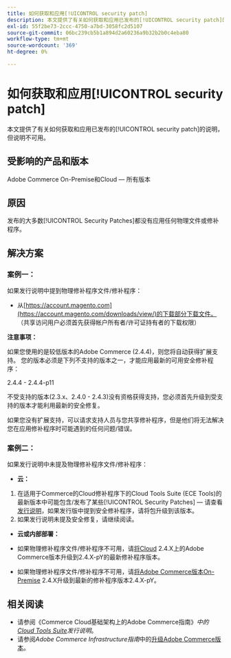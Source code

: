 ```yaml
---
title: 如何获取和应用[!UICONTROL security patch]
description: 本文提供了有关如何获取和应用已发布的[!UICONTROL security patch]的说明，但说明不可用。
exl-id: 55f2be73-2ccc-4750-a7bd-3058fc2d5107
source-git-commit: 06bc239cb5b1a894d2a60236a9b32b2b0c4eba80
workflow-type: tm+mt
source-wordcount: '369'
ht-degree: 0%

---
```


# 如何获取和应用[!UICONTROL security patch]

本文提供了有关如何获取和应用已发布的[!UICONTROL security patch]的说明，但说明不可用。

## 受影响的产品和版本

Adobe Commerce On-Premise和Cloud — 所有版本

## 原因

发布的大多数[!UICONTROL Security Patches]都没有应用任何物理文件或修补程序。

## 解决方案


### 案例一：

如果发行说明中提到物理修补程序文件/修补程序：

* 从[https://account.magento.com](https://account.magento.com/downloads/view/)的下载部分下载文件。 （共享访问用户必须首先获得帐户所有者/许可证持有者的下载权限）

**注意事项：**

如果您使用的是较低版本的Adobe Commerce (2.4.4)，则您将自动获得扩展支持。 您的版本必须是下列不支持的版本之一，才能应用最新的可用安全修补程序：

2.4.4 - 2.4.4-p11

不受支持的版本(2.3.x、2.4.0 - 2.4.3)没有资格获得支持，您必须首先升级到受支持的版本才能利用最新的安全修复。

如果您没有扩展支持，可以请求支持人员与您共享修补程序，但是他们将无法解决您在应用修补程序时可能遇到的任何问题/错误。

### 案例二：

如果发行说明中未提及物理修补程序文件/修补程序：

* **云：**

1. 在适用于Commerce的Cloud修补程序下的Cloud Tools Suite (ECE Tools)的最新版本中可能包含/发布了某些[!UICONTROL Security Patches] — 请查看[发行说明](https://experienceleague.adobe.com/en/docs/commerce-cloud-service/user-guide/release-notes/cloud-tools-suite)，如果发行版中提到安全修补程序，请将包升级到该版本。
1. 如果发行说明未提及安全修复，请继续阅读。

* **云或内部部署：**

* 如果物理修补程序文件/修补程序不可用，请[将Cloud](https://experienceleague.adobe.com/en/docs/commerce-cloud-service/user-guide/develop/upgrade/commerce-version) 2.4.X上的Adobe Commerce版本升级到2.4.X-pY的最新修补程序版本。
* 如果物理修补程序文件/修补程序不可用，请[将Adobe Commerce版本On-Premise](https://experienceleague.adobe.com/en/docs/commerce-operations/upgrade-guide/implementation/perform-upgrade) 2.4.X升级到最新的修补程序版本2.4.X-pY。

## 相关阅读

* 请参阅《Commerce Cloud基础架构上的Adobe Commerce指南》*中的[Cloud Tools Suite](https://experienceleague.adobe.com/en/docs/commerce-cloud-service/user-guide/release-notes/cloud-tools-suite)发行说明*。
* 请参阅&#x200B;*Adobe Commerce Infrastructure指南*&#x200B;中的[升级Adobe Commerce版本](https://experienceleague.adobe.com/en/docs/commerce-cloud-service/user-guide/develop/upgrade/commerce-version)。

